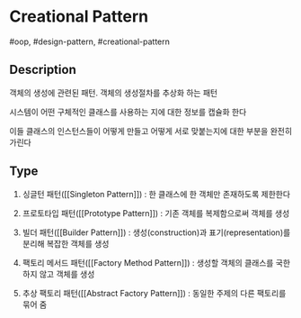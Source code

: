 # Creational Pattern

#oop, #design-pattern, #creational-pattern

## Description

객체의 생성에 관련된 패턴. 객체의 생성절차를 추상화 하는 패턴

시스템이 어떤 구체적인 클래스를 사용하는 지에 대한 정보를 캡슐화 한다

이들 클래스의 인스턴스들이 어떻게 만들고 어떻게 서로 맞붙는지에 대한 부분을 완전히 가린다

## Type

1. 싱글턴 패턴([[Singleton Pattern]]) : 한 클래스에 한 객체만 존재하도록 제한한다

2. 프로토타입 패턴([[Prototype Pattern]]) : 기존 객체를 복제함으로써 객체를 생성

3. 빌더 패턴([[Builder Pattern]]) : 생성(construction)과 표기(representation)를 분리해 복잡한 객체를 생성

4. 팩토리 메서드 패턴([[Factory Method Pattern]]) : 생성할 객체의 클래스를 국한하지 않고 객체를 생성

5. 추상 팩토리 패턴([[Abstract Factory Pattern]]) : 동일한 주제의 다른 팩토리를 묶어 줌
